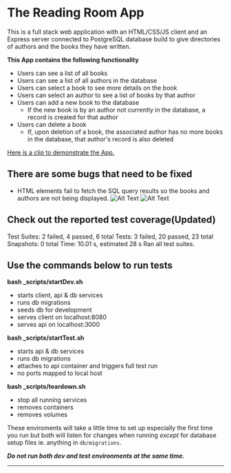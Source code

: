# The Reading Room App

This is a full stack web application with an HTML/CSS/JS client and an Express server connected to PostgreSQL database build to give directories of authors and the books they have written.

**This App contains the following functionality**
- Users can see a list of all books 
- Users can see a list of all authors in the database
- Users can select a book to see more details on the book
- Users can select an author to see a list of books by that author
- Users can add a new book to the database
    - If the new book is by an author not currently in the database, a record is created for that author
- Users can delete a book
    - If, upon deletion of a book, the associated author has no more books in the database, that author's record is also deleted

[Here is a clip to demonstrate the App.](https://www.youtube.com/watch?v=fq53QtF-5MU)


## There are some bugs that need to be fixed
- HTML elements fail to fetch the SQL query results so the books and authors are not being displayed.
![Alt Text](https://github.com/getfutureproof/fp_lap_2_debug_assignment-sf308/blob/souheil/authors_fail.GIF)
![Alt Text](https://github.com/getfutureproof/fp_lap_2_debug_assignment-sf308/blob/souheil/books_fail.GIF)

## Check out the reported test coverage(Updated)
Test Suites: 2 failed, 4 passed, 6 total
Tests:       3 failed, 20 passed, 23 total
Snapshots:   0 total
Time:        10.01 s, estimated 28 s
Ran all test suites.

## Use the commands below to run tests

**bash _scripts/startDev.sh**
- starts client, api & db services
- runs db migrations
- seeds db for development
- serves client on localhost:8080
- serves api on localhost:3000

**bash _scripts/startTest.sh**
- starts api & db services
- runs db migrations
- attaches to api container and triggers full test run
- no ports mapped to local host

**bash _scripts/teardown.sh**
- stop all running services
- removes containers
- removes volumes

These enviroments will take a little time to set up especially the first time you run but both will listen for changes when running *except* for database setup files ie. anything in `db/migrations`. 

***Do not run both dev and test environments at the same time.***

***
